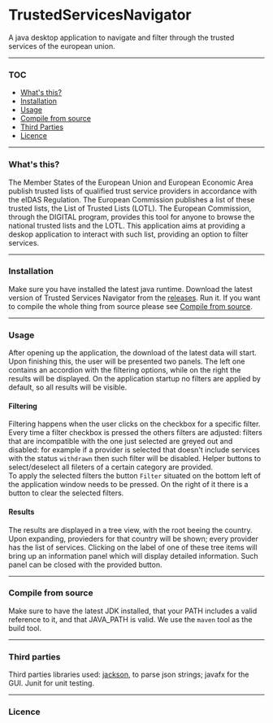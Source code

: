 # TrustedServicesNavigator

A java desktop application to navigate and filter through the trusted services of the european union.

---

### TOC
 - [What's this?](#wtf)
 - [Installation](#installation)
 - [Usage](#usage)
 - [Compile from source](#compile)
 - [Third Parties](#thirdparties)
 - [Licence](#licence)
---

<a name="wft"></a>
### What's this?
The Member States of the European Union and European Economic Area publish trusted lists of qualified trust service providers in accordance with the eIDAS Regulation. The European Commission publishes a list of these trusted lists, the List of Trusted Lists (LOTL). The European Commission, through the DIGITAL program, provides this tool for anyone to browse the national trusted lists and the LOTL. This application aims at providing a deskop application to interact with such list, providing an option to filter services.

---
<a name="installation"></a>
### Installation
Make sure you have installed the latest java runtime. Download the latest version of Trusted Services Navigator from the [releases](https://github.com/mazzatramp/TrustedServicesNavigator/releases).
Run it. If you want to compile the whole thing from source please see [Compile from source](#compile).

---
<a name="usage"></a>
### Usage
After opening up the application, the download of the latest data will start. Upon finishing this, the user will be presented two panels. The left one contains an accordion with the filtering options, while on the right the results will be displayed. On the application startup no filters are applied by default, so all results will be visible.

#### Filtering
Filtering happens when the user clicks on the checkbox for a specific filter. Every time a filter checkbox is pressed the others filters are adjusted: filters that are incompatible with the one just selected are greyed out and disabled: for example if a provider is selected that doesn't include services with the status `withdrawn` then such filter will be disabled. Helper buttons to select/deselect all fileters of a certain category are provided.  
To apply the selected filters the button `Filter` situated on the bottom left of the application window needs to be pressed. On the right of it there is a button to clear the selected filters.

#### Results
The results are displayed in a tree view, with the root beeing the country. Upon expanding, provieders for that country will be shown; every provider has the list of services. Clicking on the label of one of these tree items will bring up an information panel which will display detailed information. Such panel can be closed with the provided button.

---
<a name="compile"></a>
### Compile from source
Make sure to have the latest JDK installed, that your PATH includes a valid reference to it, and that JAVA_PATH is valid. We use the `maven` tool as the build tool.

---
<a name="thirdparties"></a>
### Third parties
Third parties libraries used: [jackson](https://github.com/FasterXML/jackson), to parse json strings; javafx for the GUI. Junit for unit testing.

---
<a name="licence"></a>
### Licence
